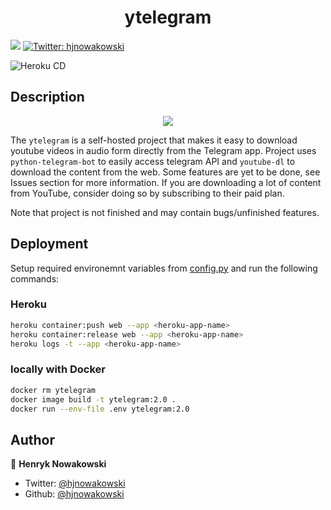 <h1 align="center">ytelegram</h1>

<p>
  <img src="https://img.shields.io/badge/version-0.9-blue.svg?cacheSeconds=2592000" />
  <a href="https://twitter.com/hjnowakowski">
    <img alt="Twitter: hjnowakowski" src="https://img.shields.io/twitter/follow/hjnowakowski.svg?style=social" target="_blank" />
  </a>
</p>

![Heroku CD](https://github.com/hjnowakowski/ytelegram/workflows/Heroku%20CD/badge.svg)

## Description

<div align="center"> 
<img src="readme-assets/ytelegram-demo.gif">
</div>

The `ytelegram` is a self-hosted project that makes it easy to download youtube videos in audio form directly from the Telegram app. Project uses `python-telegram-bot` to easily access telegram API and `youtube-dl` to download the content from the web. Some features are yet to be done, see Issues section for more information. If you are downloading a lot of content from YouTube, consider doing so by subscribing to their paid plan.

Note that project is not finished and may contain bugs/unfinished features.

## Deployment

Setup required environemnt variables from [config.py](https://github.com/hjnowakowski/ytelegram/blob/master/config.py) and run the following commands:

### Heroku

```bash
heroku container:push web --app <heroku-app-name>
heroku container:release web --app <heroku-app-name>
heroku logs -t --app <heroku-app-name>
```

### locally with Docker 

``` bash
docker rm ytelegram
docker image build -t ytelegram:2.0 .
docker run --env-file .env ytelegram:2.0
```

## Author

👤 **Henryk Nowakowski**

* Twitter: [@hjnowakowski](https://twitter.com/hjnowakowski)
* Github: [@hjnowakowski](https://github.com/hjnowakowski)


